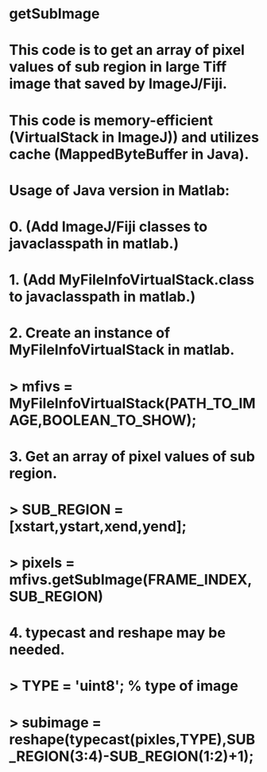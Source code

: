 # getSubImage
#
# This code is to get an array of pixel values of sub region in large Tiff image that saved by ImageJ/Fiji.
# This code is memory-efficient (VirtualStack in ImageJ)) and utilizes cache (MappedByteBuffer in Java).
# 
# Usage of Java version in Matlab:
#  0. (Add ImageJ/Fiji classes to javaclasspath in matlab.)
#  1. (Add MyFileInfoVirtualStack.class to javaclasspath in matlab.)
#  2. Create an instance of MyFileInfoVirtualStack in matlab.
#     > mfivs = MyFileInfoVirtualStack(PATH_TO_IMAGE,BOOLEAN_TO_SHOW); 
#  3. Get an array of pixel values of sub region.
#     > SUB_REGION = [xstart,ystart,xend,yend];
#     > pixels = mfivs.getSubImage(FRAME_INDEX,SUB_REGION)
#  4. typecast and reshape may be needed.
#     > TYPE = 'uint8'; % type of image
#     > subimage = reshape(typecast(pixles,TYPE),SUB_REGION(3:4)-SUB_REGION(1:2)+1);
#
